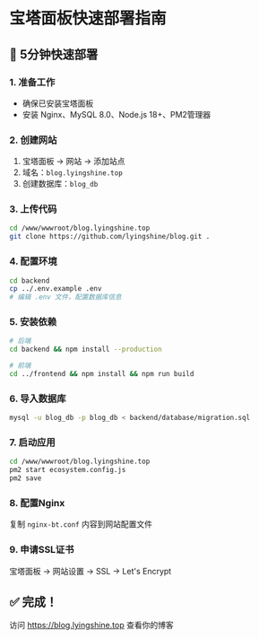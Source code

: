 # 宝塔面板快速部署指南

## 🚀 5分钟快速部署

### 1. 准备工作
- 确保已安装宝塔面板
- 安装 Nginx、MySQL 8.0、Node.js 18+、PM2管理器

### 2. 创建网站
1. 宝塔面板 → 网站 → 添加站点
2. 域名：`blog.lyingshine.top`
3. 创建数据库：`blog_db`

### 3. 上传代码
```bash
cd /www/wwwroot/blog.lyingshine.top
git clone https://github.com/lyingshine/blog.git .
```

### 4. 配置环境
```bash
cd backend
cp ../.env.example .env
# 编辑 .env 文件，配置数据库信息
```

### 5. 安装依赖
```bash
# 后端
cd backend && npm install --production

# 前端
cd ../frontend && npm install && npm run build
```

### 6. 导入数据库
```bash
mysql -u blog_db -p blog_db < backend/database/migration.sql
```

### 7. 启动应用
```bash
cd /www/wwwroot/blog.lyingshine.top
pm2 start ecosystem.config.js
pm2 save
```

### 8. 配置Nginx
复制 `nginx-bt.conf` 内容到网站配置文件

### 9. 申请SSL证书
宝塔面板 → 网站设置 → SSL → Let's Encrypt

## ✅ 完成！
访问 https://blog.lyingshine.top 查看你的博客